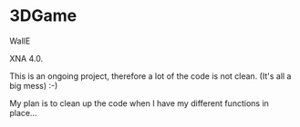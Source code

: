 3DGame
======

WallE

XNA 4.0.

This is an ongoing project, therefore a lot of the code is not clean. (It's all a big mess) :-)

My plan is to clean up the code when I have my different functions in place...
